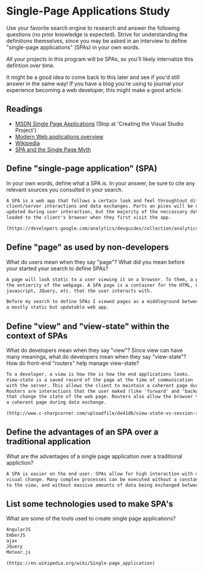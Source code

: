 # Single-Page Applications Study

Use your favorite search engine to research and answer the following questions
(no prior knowledge is expected). Strive for understanding the definitions
themselves, since you may be asked in an interview to define "single-page
applications" (SPAs) in your own words.

All your projects in this program will be SPAs, so you'll likely internalize
this defintion over time.

It might be a good idea to come back to this later and see if you'd still answer
in the same way! If you have a blog you're using to journal your experience
becoming a web developer, this might make a good article.

## Readings

-   [MSDN Single Page Applications](https://msdn.microsoft.com/en-us/magazine/dn463786.aspx) (Stop at 'Creating the Visual Studio Project')
-   [Modern Web applications overview](http://singlepageappbook.com/goal.html)
-   [Wikipedia](https://en.wikipedia.org/wiki/Single-page_application)
-   [SPA and the Single Page Myth](https://johnpapa.net/pageinspa/)

## Define "single-page application" (SPA)

In your own words, define what a SPA is. In your answer, be sure to cite any
relevant sources you consulted in your search.

```md
A SPA is a web app that follows a certain look and feel throughtout different
client/server interactions and data exchanges. Parts an pices will be dynamically
updated during user interaction, but the majority of the neccassary data is
loaded to the client's browser when they first visit the app.

(https://developers.google.com/analytics/devguides/collection/analyticsjs/single-page-applications)
```

## Define "page" as used by non-developers

What do users mean when they say "page"? What did you mean before your started
your search to define SPAs?

```md
A page will look static to a user viewing it on a browser. To them, a page is
the entierity of the webpage. A SPA page is a container for the HTML, CSS,
javascript, JQuery, etc. that the user interacts with.

Before my search to define SPAs I viewed pages as a middleground between the two;
a mostly static but updatable web app.
```

## Define "view" and "view-state" within the context of SPAs

What do developers mean when they say "view"? Since view can have many meanings,
what do developers mean when they say "view-state"? How do front-end "routers"
help manage view-state?

```md
To a developer, a view is how the is how the end applications looks.
View-state is a saved record of the page at the time of communication
with the server. This allows the client to maintain a coherent page during data exchange.
Routers are interactions that the user maked (like 'forward' and 'backward')
that change the state of the web page. Routers also allow the browser to maintain
a coherent page during data exchange.

(http://www.c-sharpcorner.com/uploadfile/de41d6/view-state-vs-session-state-vs-application-state/)
```

## Define the advantages of an SPA over a traditional application

What are the advantages of a single page application over a traditional appliction?

```md
A SPA is easier on the end user. SPAs allow for high interaction with mminimal
visual change. Many complex processes can be executed without a constant update
to the view, and without massive amounts of data being exchanged between server and client.
```

## List some technologies used to make SPA's

What are some of the tools used to create single page applications?

```md
AngularJS
EmberJS
ajax
JQuery
Meteor.js

(https://en.wikipedia.org/wiki/Single-page_application)
```
